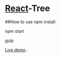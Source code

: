 # [React](http://facebook.github.io/react/)-Tree

##How to use
npm install

npm start

gulp


[Live demo](http://jjvvv.github.io/tree/tree.html) .
